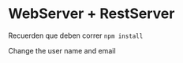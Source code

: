 # WebServer + RestServer

Recuerden que deben correr `` npm install ``

Change the user name and email
